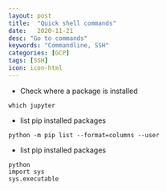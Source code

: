 ```yaml
---
layout: post
title:  "Quick shell commands"
date:   2020-11-21
desc: "Go to commands"
keywords: "Commandline, SSH"
categories: [GCP]
tags: [SSH]
icon: icon-html
---
```


<ul>
    <li> Check where a package is installed </li>
</ul>

```
which jupyter 

```

<ul>
    <li> list pip installed packages </li>
</ul>

```
python -m pip list --format=columns --user

```

<ul>
    <li> list pip installed packages </li>
</ul>

```
python 
import sys
sys.executable

```